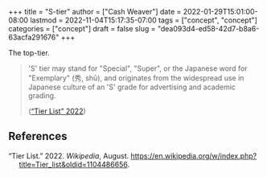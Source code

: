 +++
title = "S-tier"
author = ["Cash Weaver"]
date = 2022-01-29T15:01:00-08:00
lastmod = 2022-11-04T15:17:35-07:00
tags = ["concept", "concept"]
categories = ["concept"]
draft = false
slug = "dea093d4-ed58-42d7-b8a6-63acfa291676"
+++

The top-tier.

> 'S' tier may stand for "Special", "Super", or the Japanese word for "Exemplary" (秀, shū), and originates from the widespread use in Japanese culture of an 'S' grade for advertising and academic grading.
>
> (<a href="#citeproc_bib_item_1">“Tier List” 2022</a>)

## References

<style>.csl-entry{text-indent: -1.5em; margin-left: 1.5em;}</style><div class="csl-bib-body">
  <div class="csl-entry"><a id="citeproc_bib_item_1"></a>“Tier List.” 2022. <i>Wikipedia</i>, August. <a href="https://en.wikipedia.org/w/index.php?title=Tier_list&oldid=1104486656">https://en.wikipedia.org/w/index.php?title=Tier_list&#38;oldid=1104486656</a>.</div>
</div>
